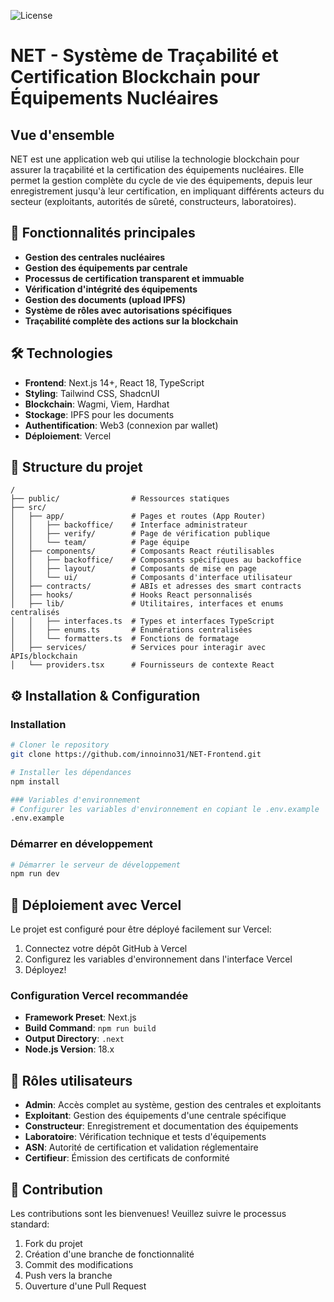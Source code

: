 ![License](https://img.shields.io/badge/license-MIT-blue)

# NET - Système de Traçabilité et Certification Blockchain pour Équipements Nucléaires

## Vue d'ensemble

NET est une application web qui utilise la technologie blockchain pour assurer la traçabilité et la certification des équipements nucléaires. Elle permet la gestion complète du cycle de vie des équipements, depuis leur enregistrement jusqu'à leur certification, en impliquant différents acteurs du secteur (exploitants, autorités de sûreté, constructeurs, laboratoires).

## 🔑 Fonctionnalités principales

- **Gestion des centrales nucléaires**
- **Gestion des équipements par centrale**
- **Processus de certification transparent et immuable**
- **Vérification d'intégrité des équipements**
- **Gestion des documents (upload IPFS)**
- **Système de rôles avec autorisations spécifiques**
- **Traçabilité complète des actions sur la blockchain**

## 🛠️ Technologies

- **Frontend**: Next.js 14+, React 18, TypeScript
- **Styling**: Tailwind CSS, ShadcnUI
- **Blockchain**: Wagmi, Viem, Hardhat
- **Stockage**: IPFS pour les documents
- **Authentification**: Web3 (connexion par wallet)
- **Déploiement**: Vercel

## 📂 Structure du projet

```
/
├── public/                # Ressources statiques
├── src/
│   ├── app/               # Pages et routes (App Router)
│   │   ├── backoffice/    # Interface administrateur
│   │   ├── verify/        # Page de vérification publique
│   │   └── team/          # Page équipe
│   ├── components/        # Composants React réutilisables
│   │   ├── backoffice/    # Composants spécifiques au backoffice
│   │   ├── layout/        # Composants de mise en page
│   │   └── ui/            # Composants d'interface utilisateur
│   ├── contracts/         # ABIs et adresses des smart contracts
│   ├── hooks/             # Hooks React personnalisés
│   ├── lib/               # Utilitaires, interfaces et enums centralisés
│   │   ├── interfaces.ts  # Types et interfaces TypeScript
│   │   ├── enums.ts       # Énumérations centralisées
│   │   └── formatters.ts  # Fonctions de formatage
│   ├── services/          # Services pour interagir avec APIs/blockchain
│   └── providers.tsx      # Fournisseurs de contexte React
```

## ⚙️ Installation & Configuration

### Installation

```bash
# Cloner le repository
git clone https://github.com/innoinno31/NET-Frontend.git

# Installer les dépendances
npm install

### Variables d'environnement
# Configurer les variables d'environnement en copiant le .env.example
.env.example
```

### Démarrer en développement

```bash
# Démarrer le serveur de développement
npm run dev
```

## 🚀 Déploiement avec Vercel

Le projet est configuré pour être déployé facilement sur Vercel:

1. Connectez votre dépôt GitHub à Vercel
2. Configurez les variables d'environnement dans l'interface Vercel
3. Déployez!

### Configuration Vercel recommandée

- **Framework Preset**: Next.js
- **Build Command**: `npm run build`
- **Output Directory**: `.next`
- **Node.js Version**: 18.x

## 🔐 Rôles utilisateurs

- **Admin**: Accès complet au système, gestion des centrales et exploitants
- **Exploitant**: Gestion des équipements d'une centrale spécifique
- **Constructeur**: Enregistrement et documentation des équipements
- **Laboratoire**: Vérification technique et tests d'équipements
- **ASN**: Autorité de certification et validation réglementaire
- **Certifieur**: Émission des certificats de conformité

## 🙏 Contribution

Les contributions sont les bienvenues! Veuillez suivre le processus standard:
1. Fork du projet
2. Création d'une branche de fonctionnalité
3. Commit des modifications
4. Push vers la branche
5. Ouverture d'une Pull Request
